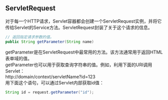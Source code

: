 ## ServletRequest
对于每一个HTTP请求，Servlet容器都会创建一个ServletRequest实例，并将它传给Servlet的Service方法。ServletRequest封装了关于这个请求的信息。
```java
// 返回指定请求参数的值。
public String getParameter(String name)
```
getParameter是在ServletRequest中最常用的方法。该方法通常用于返回HTML表单域的值。  
getParameter也可以用于获取查询字符串的值。例如，利用下面的URI调用Servlet：  
http://domain/context/servletName?id=123  
用下面这个语句，可以通过Servlet内部获取id值：

```java
String id = request.getParameter("id");
```
